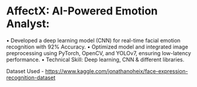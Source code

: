 # AffectX: AI-Powered Emotion Analyst:

•	Developed a deep learning model (CNN) for real-time facial emotion recognition with 92% Accuracy.
•	Optimized model and integrated image preprocessing using PyTorch, OpenCV, and YOLOv7, ensuring low-latency performance.
•	Technical Skill: Deep learning, CNN & different libraries.


Dataset Used - https://www.kaggle.com/jonathanoheix/face-expression-recognition-dataset

